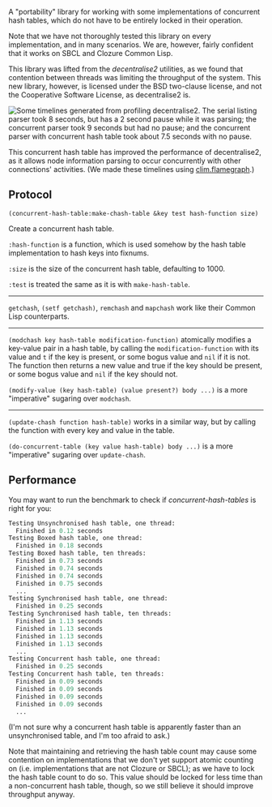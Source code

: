 A "portability" library for working with some implementations of concurrent 
hash tables, which do not have to be entirely locked in their operation. 

Note that we have not thoroughly tested this library on every implementation, 
and in many scenarios. We are, however, fairly confident that it works on SBCL
and Clozure Common Lisp.

This library was lifted from the *decentralise2* utilities, as we found that
contention between threads was limiting the throughput of the system. This new
library, however, is licensed under the BSD two-clause license, and not the
Cooperative Software License, as decentralise2 is.

![Some timelines generated from profiling decentralise2. The serial listing parser
took 8 seconds, but has a 2 second pause while it was parsing; the concurrent parser
took 9 seconds but had no pause; and the concurrent parser with concurrent hash table
took about 7.5 seconds with no pause.](Images/timelines.png)

This concurrent hash table has improved the performance of decentralise2, as it
allows node information parsing to occur concurrently with other connections'
activities. (We made these timelines using [clim.flamegraph](https://github.com/scymtym/clim.flamegraph).)

## Protocol

`(concurrent-hash-table:make-chash-table &key test hash-function size)`

Create a concurrent hash table. 

`:hash-function` is a function, which is used somehow by the hash table 
implementation to hash keys into fixnums.

`:size` is the size of the concurrent hash table, defaulting to 1000.

`:test` is treated the same as it is with `make-hash-table`. 

--- 

`getchash`, `(setf getchash)`, `remchash` and `mapchash` work like their Common 
Lisp counterparts.

---

`(modchash key hash-table modification-function)` atomically modifies a key-value
pair in a hash table, by calling the `modification-function` with its value and
`t` if the key is present, or some bogus value and `nil` if it is not. The 
function then returns a new value and true if the key should be present, or 
some bogus value and `nil` if the key should not.

`(modify-value (key hash-table) (value present?) body ...)` is a more 
"imperative" sugaring over `modchash`.

--- 

`(update-chash function hash-table)` works in a similar way, but by calling the
function with every key and value in the table.

`(do-concurrent-table (key value hash-table) body ...)` is a more "imperative"
sugaring over `update-chash`.

## Performance

You may want to run the benchmark to check if *concurrent-hash-tables* is right 
for you:

```lisp
Testing Unsynchronised hash table, one thread:
  Finished in 0.12 seconds
Testing Boxed hash table, one thread:
  Finished in 0.18 seconds
Testing Boxed hash table, ten threads:
  Finished in 0.73 seconds
  Finished in 0.74 seconds
  Finished in 0.74 seconds
  Finished in 0.75 seconds
  ...
Testing Synchronised hash table, one thread:
  Finished in 0.25 seconds
Testing Synchronised hash table, ten threads:
  Finished in 1.13 seconds
  Finished in 1.13 seconds
  Finished in 1.13 seconds
  Finished in 1.13 seconds
  ...
Testing Concurrent hash table, one thread:
  Finished in 0.25 seconds
Testing Concurrent hash table, ten threads:
  Finished in 0.09 seconds
  Finished in 0.09 seconds
  Finished in 0.09 seconds
  Finished in 0.09 seconds
  ...
```

(I'm not sure why a concurrent hash table is apparently faster than an 
unsynchronised table, and I'm too afraid to ask.)

Note that maintaining and retrieving the hash table count may cause some 
contention on implementations that we don't yet support atomic counting on
(i.e. implementations that are not Clozure or SBCL); as we have to lock the 
hash table count to do so. This value should be locked for less time than
a non-concurrent hash table, though, so we still believe it should improve
throughput anyway.
